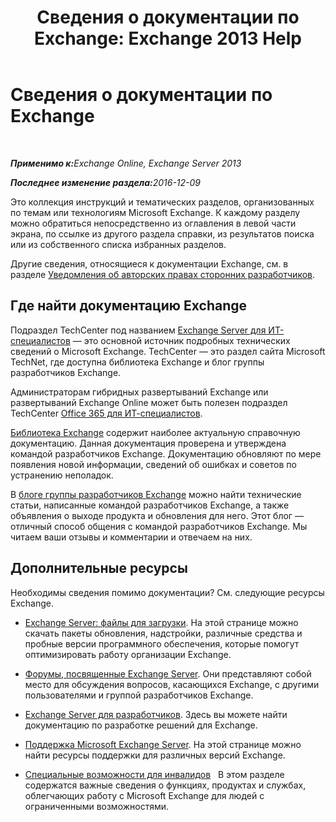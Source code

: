 ﻿---
title: 'Сведения о документации по Exchange: Exchange 2013 Help'
TOCTitle: Сведения о документации по Exchange
ms:assetid: cbc07e0d-2884-4e5d-8065-39b7f6299b9b
ms:mtpsurl: https://technet.microsoft.com/ru-ru/library/Dd351146(v=EXCHG.150)
ms:contentKeyID: 50487275
ms.date: 04/30/2018
mtps_version: v=EXCHG.150
ms.translationtype: HT
---

# Сведения о документации по Exchange

 

_<strong>Применимо к:</strong>Exchange Online, Exchange Server 2013_

_<strong>Последнее изменение раздела:</strong>2016-12-09_

Это коллекция инструкций и тематических разделов, организованных по темам или технологиям Microsoft Exchange. К каждому разделу можно обратиться непосредственно из оглавления в левой части экрана, по ссылке из другого раздела справки, из результатов поиска или из собственного списка избранных разделов.

Другие сведения, относящиеся к документации Exchange, см. в разделе [Уведомления об авторских правах сторонних разработчиков](https://docs.microsoft.com/ru-ru/exchange/about-exchange-documentation/third-party-copyright-notices).

## Где найти документацию Exchange

Подраздел TechCenter под названием [Exchange Server для ИТ-специалистов](https://go.microsoft.com/fwlink/p/?linkid=34165) — это основной источник подробных технических сведений о Microsoft Exchange. TechCenter — это раздел сайта Microsoft TechNet, где доступна библиотека Exchange и блог группы разработчиков Exchange.

Администраторам гибридных развертываний Exchange или развертываний Exchange Online может быть полезен подраздел TechCenter [Office 365 для ИТ-специалистов](https://go.microsoft.com/fwlink/p/?linkid=282341).

[Библиотека Exchange](https://go.microsoft.com/fwlink/p/?linkid=82055) содержит наиболее актуальную справочную документацию. Данная документация проверена и утверждена командой разработчиков Exchange. Документацию обновляют по мере появления новой информации, сведений об ошибках и советов по устранению неполадок.

В [блоге группы разработчиков Exchange](https://go.microsoft.com/fwlink/p/?linkid=178595) можно найти технические статьи, написанные командой разработчиков Exchange, а также объявления о выходе продукта и обновления для него. Этот блог — отличный способ общения с командой разработчиков Exchange. Мы читаем ваши отзывы и комментарии и отвечаем на них.

## Дополнительные ресурсы

Необходимы сведения помимо документации? См. следующие ресурсы Exchange.

  - [Exchange Server: файлы для загрузки](https://go.microsoft.com/fwlink/p/?linkid=179447). На этой странице можно скачать пакеты обновления, надстройки, различные средства и пробные версии программного обеспечения, которые помогут оптимизировать работу организации Exchange.

  - [Форумы, посвященные Exchange Server](https://go.microsoft.com/fwlink/p/?linkid=60612). Они представляют собой место для обсуждения вопросов, касающихся Exchange, с другими пользователями и группой разработчиков Exchange.

  - [Exchange Server для разработчиков](https://go.microsoft.com/fwlink/p/?linkid=24705). Здесь вы можете найти документацию по разработке решений для Exchange.

  - [Поддержка Microsoft Exchange Server](https://go.microsoft.com/fwlink/p/?linkid=283967). На этой странице можно найти ресурсы поддержки для различных версий Exchange.

  - [Специальные возможности для инвалидов](https://docs.microsoft.com/ru-ru/exchange/about-exchange-documentation/accessibility)   В этом разделе содержатся важные сведения о функциях, продуктах и службах, облегчающих работу с Microsoft Exchange для людей с ограниченными возможностями.

